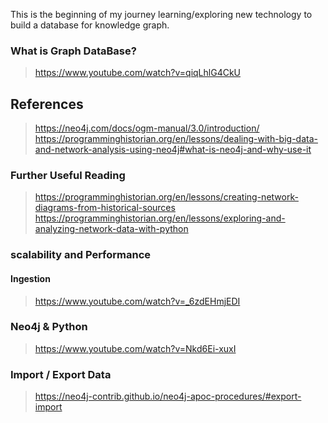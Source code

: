 This is the beginning of my journey learning/exploring new technology to build a database for knowledge graph.

### What is Graph DataBase?
> https://www.youtube.com/watch?v=qiqLhlG4CkU


## References
> https://neo4j.com/docs/ogm-manual/3.0/introduction/
> https://programminghistorian.org/en/lessons/dealing-with-big-data-and-network-analysis-using-neo4j#what-is-neo4j-and-why-use-it


### Further Useful Reading
> https://programminghistorian.org/en/lessons/creating-network-diagrams-from-historical-sources
> https://programminghistorian.org/en/lessons/exploring-and-analyzing-network-data-with-python


### scalability and Performance
#### Ingestion
> https://www.youtube.com/watch?v=_6zdEHmjEDI



### Neo4j & Python
> https://www.youtube.com/watch?v=Nkd6Ei-xuxI


### Import / Export Data 
> https://neo4j-contrib.github.io/neo4j-apoc-procedures/#export-import

